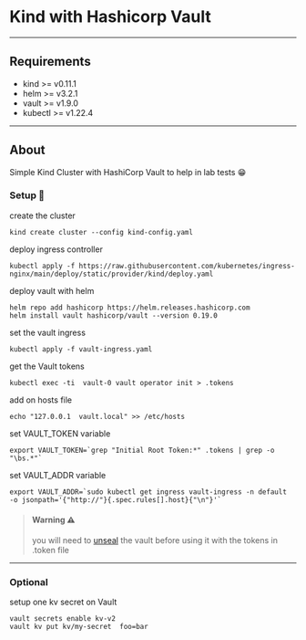 # Kind with Hashicorp Vault
---
## Requirements
- kind    >= v0.11.1
- helm    >= v3.2.1
- vault   >= v1.9.0
- kubectl >= v1.22.4
---
## About
Simple Kind Cluster with HashiCorp Vault to help in lab tests :grin:


### Setup :wrench:
create the cluster
```
kind create cluster --config kind-config.yaml
```
deploy ingress controller
```
kubectl apply -f https://raw.githubusercontent.com/kubernetes/ingress-nginx/main/deploy/static/provider/kind/deploy.yaml
```
deploy vault with helm
```
helm repo add hashicorp https://helm.releases.hashicorp.com
helm install vault hashicorp/vault --version 0.19.0
```
set the vault ingress
```
kubectl apply -f vault-ingress.yaml
```
get the Vault tokens
```
kubectl exec -ti  vault-0 vault operator init > .tokens
```
add on hosts file
```
echo "127.0.0.1  vault.local" >> /etc/hosts
```
set VAULT_TOKEN variable
```
export VAULT_TOKEN=`grep "Initial Root Token:*" .tokens | grep -o "\bs.*"`
```
set VAULT_ADDR variable
```
export VAULT_ADDR=`sudo kubectl get ingress vault-ingress -n default  -o jsonpath='{"http://"}{.spec.rules[].host}{"\n"}'`
```

> #### Warning :warning:
> you will need to [unseal](https://www.vaultproject.io/docs/concepts/seal) the vault before using it with the tokens in .token file


---
### Optional

setup one kv secret on Vault
```
vault secrets enable kv-v2
vault kv put kv/my-secret  foo=bar
```
